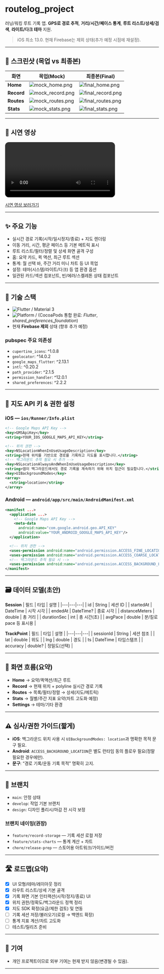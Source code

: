 # routelog_project

러닝/워킹 루트 기록 앱. **GPS로 경로 추적**, **거리/시간/페이스 통계**, **루트 리스트/상세/검색**, **라이트/다크 테마** 지원.

> iOS 최소 13.0. 현재 Firebase는 제외 상태(추가 예정 시점에 재설정).

---

## 📸 스크린샷 (목업 vs 최종본)

| 화면 | 목업(Mock) | 최종본(Final) |
|---|---|---|
| **Home** | ![mock_home.png](docs/img/mock_home.png) | ![final_home.png](docs/img/final_home.png) |
| **Record** | ![mock_record.png](docs/img/mock_record.png) | ![final_record.png](docs/img/final_record.png) |
| **Routes** | ![mock_routes.png](docs/img/mock_routes.png) | ![final_routes.png](docs/img/final_routes.png) |
| **Stats** | ![mock_stats.png](docs/img/mock_stats.png) | ![final_stats.png](docs/img/final_stats.png) |

---

## 🎥 시연 영상
<video src="docs/img/demo_crf.mp4" controls playsinline
       style="width:360px; height:auto; border-radius:12px;"></video>

[시연 영상 보러가기](docs/img/demo_crf.mp4)

---

## ✨ 주요 기능
- 실시간 경로 기록(시작/일시정지/종료) + 지도 렌더링
- 이동 거리, 시간, 평균 페이스 등 기본 메트릭 표시
- 루트 리스트/필터/정렬 및 상세 화면 골격 구성
- 홈: 요약 카드, 퀵 액션, 최근 루트 섹션
- 통계: 월 선택 바, 주간 거리 미니 차트 등 UI 목업
- 설정: 테마(시스템/라이트/다크) 등 앱 환경 옵션
- 일관된 카드/섹션 컴포넌트, 빈/에러/스켈레톤 상태 컴포넌트

---

## 🧩 기술 스택
- ![Flutter](https://img.shields.io/badge/Flutter-3.x-blue) / Material 3
- ![Platform](https://img.shields.io/badge/iOS-13%2B-lightgrey) / (CocoaPods 통합 완료: *Flutter*, *shared_preferences_foundation*)
- 현재 **Firebase 제외** 상태 (향후 추가 예정)

### pubspec 주요 의존성
- `cupertino_icons`: ^1.0.8
- `geolocator`: ^14.0.2
- `google_maps_flutter`: ^2.13.1
- `intl`: ^0.20.2
- `path_provider`: ^2.1.5
- `permission_handler`: ^12.0.1
- `shared_preferences`: ^2.2.2

---

## 🔑 지도 API 키 & 권한 설정

### iOS — `ios/Runner/Info.plist`
```xml
<!-- Google Maps API Key -->
<key>GMSApiKey</key>
<string>YOUR_IOS_GOOGLE_MAPS_API_KEY</string>

<!-- 위치 권한 -->
<key>NSLocationWhenInUseUsageDescription</key>
<string>현재 위치를 기반으로 경로를 기록하고 지도를 표시합니다.</string>
<!-- 백그라운드 추적 필요 시 추가 -->
<key>NSLocationAlwaysAndWhenInUseUsageDescription</key>
<string>앱이 백그라운드에서도 경로 기록을 계속하기 위해 위치 접근이 필요합니다.</string>
<key>UIBackgroundModes</key>
<array>
  <string>location</string>
</array>
```

### Android — `android/app/src/main/AndroidManifest.xml`
```xml
<manifest ...>
  <application ...>
    <!-- Google Maps API Key -->
    <meta-data
      android:name="com.google.android.geo.API_KEY"
      android:value="YOUR_ANDROID_GOOGLE_MAPS_API_KEY"/>
  </application>

  <!-- 위치 권한 -->
  <uses-permission android:name="android.permission.ACCESS_FINE_LOCATION" />
  <uses-permission android:name="android.permission.ACCESS_COARSE_LOCATION" />
  <!-- 백그라운드 추적 필요 시 -->
  <uses-permission android:name="android.permission.ACCESS_BACKGROUND_LOCATION" />
</manifest>
```

---

## 🗃️ 데이터 모델(초안)

**Session**
| 필드 | 타입 | 설명 |
|---|---|---|
| id | String | 세션 ID |
| startedAt | DateTime | 시작 시각 |
| endedAt | DateTime? | 종료 시각 |
| distanceMeters | double | 총 거리 |
| durationSec | int | 총 시간(초) |
| avgPace | double | 분/킬로 pace 등 표시용 |

**TrackPoint**
| 필드 | 타입 | 설명 |
|---|---|---|
| sessionId | String | 세션 참조 |
| lat | double | 위도 |
| lng | double | 경도 |
| ts | DateTime | 타임스탬프 |
| accuracy | double? | 정밀도(선택) |

---

## 📱 화면 흐름(요약)
- **Home** → 요약/퀵액션/최근 루트  
- **Record** → 현재 위치 + polyline 실시간 경로 기록  
- **Routes** → 목록/필터/정렬 → 상세(지도/메트릭)  
- **Stats** → 월별/주간 지표 요약(차트 고도화 예정)  
- **Settings** → 테마/기타 환경

---

## ⚠️ 심사/권한 가이드(짧게)
- **iOS**: 백그라운드 위치 사용 시 `UIBackgroundModes: location`과 명확한 목적 문구 필요.  
- **Android**: `ACCESS_BACKGROUND_LOCATION`은 별도 런타임 동의 플로우 필요(정말 필요한 경우에만).  
- **문구**: “경로 기록/운동 기록 목적” 명확히 고지.

---

## 🧭 브랜치
- `main`: 안정 상태
- `develop`: 작업 기본 브랜치
- `design`: 디자인 폴리시/마감 전 시각 보정

### 브랜치 네이밍(권장)
- `feature/record-storage` — 기록 세션 로컬 저장  
- `feature/stats-charts` — 통계 계산 + 차트  
- `chore/release-prep` — 스토어용 아트워크/가이드/버전

---

## 🛣️ 로드맵(요약)
- [x] UI 모형/테마/레이아웃 정리
- [x] 라우트 리스트/상세 기본 골격
- [x] 기록 화면 기본 인터랙션(시작/정지/종료) UI
- [x] 위치 권한/정확도/백그라운드 정책 정리
- [x] 지도 SDK 확정(요금/제한 검토) 및 연동
- [ ] 기록 세션 저장/불러오기(로컬 → 백엔드 확장)
- [ ] 통계 지표 계산/차트 고도화
- [ ] 테스트/릴리즈 준비

---

## 🙌 기여
- 개인 프로젝트이므로 외부 기여는 현재 받지 않음(변경될 수 있음).

---
